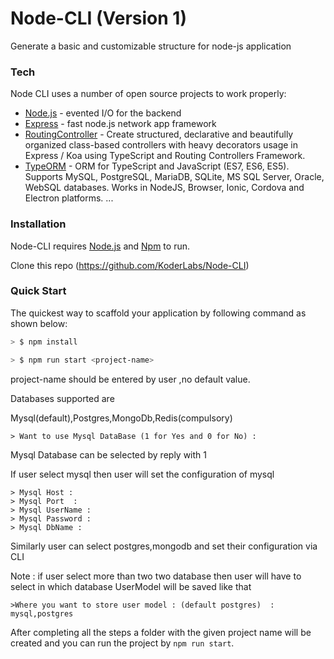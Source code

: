 # Node-CLI (Version 1)

Generate a basic and customizable structure for node-js application

### Tech

Node CLI uses a number of open source projects to work properly:


* [Node.js](https://www.nodejs.org) - evented I/O for the backend
* [Express](https://www.expressjs.com)  - fast node.js network app framework 
* [RoutingController](https://github.com/typestack/routing-controllers)     - Create structured, declarative and beautifully organized class-based controllers with heavy decorators usage in Express / Koa using TypeScript and Routing Controllers Framework.
* [TypeORM](https://typeorm.io/)  - ORM for TypeScript and JavaScript (ES7, ES6, ES5). Supports MySQL, PostgreSQL, MariaDB, SQLite, MS SQL Server, Oracle, WebSQL databases. Works in NodeJS, Browser, Ionic, Cordova and Electron platforms.
...


### Installation

Node-CLI requires [Node.js](https://nodejs.org/) and  [Npm](https://www.npmjs.com) to run.

Clone this repo (https://github.com/KoderLabs/Node-CLI) 
### Quick Start
The quickest way to scaffold your application by following command as shown below:

```sh
> $ npm install
```

```sh
> $ npm run start <project-name>
```
project-name should be entered by user ,no default value.

Databases supported are 

Mysql(default),Postgres,MongoDb,Redis(compulsory)

```
> Want to use Mysql DataBase (1 for Yes and 0 for No) :
```
Mysql Database can be selected  by reply with 1 

If user select mysql then user will set the configuration of mysql 

```
> Mysql Host :
> Mysql Port  :
> Mysql UserName :
> Mysql Password :
> Mysql DbName :
```
Similarly user can select postgres,mongodb and set their configuration via CLI

Note : if user select more than two two database then user will have to select in which database UserModel will be saved like that 
```
>Where you want to store user model : (default postgres)  : mysql,postgres
```
After completing all the steps a folder with the given project name will be created and you can run the project by ``` npm run start ```.